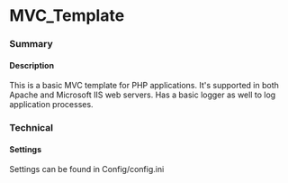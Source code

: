 # MVC_Template
### Summary
#### Description
This is a basic MVC template for PHP applications.
It's supported in both Apache and Microsoft IIS web servers.
Has a basic logger as well to log application processes.

### Technical
#### Settings
Settings can be found in Config/config.ini<br>